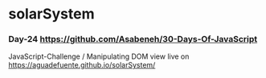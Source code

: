 # solarSystem
### Day-24 https://github.com/Asabeneh/30-Days-Of-JavaScript
JavaScript-Challenge / Manipulating DOM
view live on https://aguadefuente.github.io/solarSystem/
